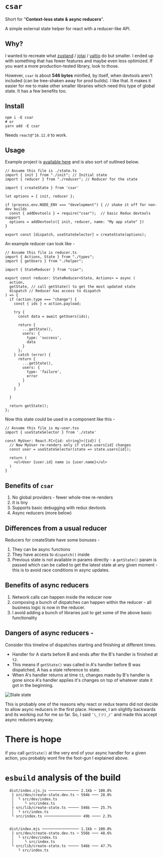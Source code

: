 # `csar`

Short for "**Context-less state & async reducers**".

A simple external state helper for react with a reducer-like API.

## Why?

I wanted to recreate what [zustand](https://github.com/pmndrs/zustand) / [jotai](https://github.com/pmndrs/jotai) / [valtio](https://github.com/pmndrs/valtio) do but smaller. I ended up with something that has fewer features and maybe even less optimized. If you want a more production-tested library, look to those.

However, `csar` is about **546 bytes** minified, by itself, when devtools aren't included (can be tree-shaken away for prod builds). I like that. It makes it easier for me to make other smaller libraries which need this type of global state. It has a few benefits too.

## Install

```
npm i -E csar
# or
yarn add -E csar
```

Needs `react@^16.12.0` to work.

## Usage

Example project is [available here](https://github.com/sushruth/csar/tree/main/subs/demo-site) and is also sort of outlined below.

```tsx
// Assume this file is ./state.ts
import { init } from "./init"; // Initial state
import { reducer } from "./reducer"; // Reducer for the state

import { createState } from 'csar'

let options = { init, reducer };

if (process.env.NODE_ENV === "development") { // shake it off for non-dev builds
  const { addDevtools } = require("csar");  // basic Redux devtools support
  options = addDevtools({ init, reducer, name: "My app state" })
}

export const [dispatch, useStateSelector] = createState(options);
```

An example reducer can look like - 

```tsx
// Assume this file is reducer.ts
import { Actions, State } from "./types";
import { getUsers } from "./helper";

import { StateReducer } from "csar";

export const reducer: StateReducer<State, Actions> = async (
  action,
  getState, // call getState() to get the most updated state
  dispatch // Reducer has access to dispatch
) => {
  if (action.type === "change") {
    const { ids } = action.payload;

    try {
      const data = await getUsers(ids);
      
      return {
        ...getState(),
        users: {
          type: 'success',
          data
        }
      };
    } catch (error) {
      return {
        ...getState(),
        users: {
          type: 'failure',
          error
        }
      }
    }

  }

  return getState();
};
```

Now this state could be used in a component like this - 

```tsx
// Assume this file is my-user.tsx
import { useStateSelector } from './state'

const MyUser: React.FC<{id: string}>({id}) {
  // Now MyUser re-renders only if state.users[id] changes
  const user = useStateSelector(state => state.users[id]);

  return (
    <ul>User {user.id} name is {user.name}</ul>
  )
}
```

## Benefits of `csar`

1. No global providers - fewer whole-tree re-renders
2. It is tiny
3. Supports basic debugging with redux devtools
4. Async reducers (more below)

## Differences from a usual reducer

Reducers for createState have some bonuses - 

1. They can be async functions
2. They have access to `dispatch()` inside
3. Previous state is not available in params directly - a `getState()` param is passed which can be called to get the latest state at any given moment - this is to avoid race conditions in async updates.

## Benefits of async reducers

1. Network calls can happen inside the reducer now
2. composing a bunch of dispatches can happen within the reducer - all business logic is now in the reducer.
3. I avoid adding a bunch of libraries just to get some of the above basic functionality

## Dangers of async reducers - 

Consider this timeline of dispatches starting and finishing at different times. 
- Handler for A starts before B and ends after the B's handler is finished at `t2`. 
- This means if `getState()` was called in A's handler before B was dispatched, A has a stale reference to state.
- When A's handler returns at time `t3`, changes made by B's handler is gone since A's handler applies it's changes on top of whatever state it got in the beginning.

![Stale state](https://i.imgur.com/baDTOSv.png)

This is probably one of the reasons why react or redux teams did not decide to allow async reducers in the first place. However, I am slightly backwards and its working out for me so far. So, I said `¯\_(ツ)_/¯` and made this accept async reducers anyway.

# There is hope

if you call `getState()` at the very end of your async handler for a given action, you probably wont fire the foot-gun I explained above.

# `esbuild` analysis of the build

```
  dist/index.cjs.js ────────────── 2.1kb ─ 100.0%
   ├ src/dev/create-state.dev.ts ─ 594b ─── 28.0%
   │  └ src/dev/index.ts
   │     └ src/index.ts
   ├ src/lib/create-state.ts ───── 546b ─── 25.7%
   │  └ src/index.ts
   └ src/index.ts ───────────────── 49b ──── 2.3%


  dist/index.mjs ───────────────── 1.1kb ─ 100.0%
   ├ src/dev/create-state.dev.ts ─ 556b ─── 48.6%
   │  └ src/dev/index.ts
   │     └ src/index.ts
   └ src/lib/create-state.ts ───── 546b ─── 47.7%
      └ src/index.ts

```